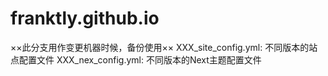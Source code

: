 # franktly.github.io
××此分支用作变更机器时候，备份使用××
XXX_site_config.yml: 不同版本的站点配置文件
XXX_nex_config.yml: 不同版本的Next主题配置文件
